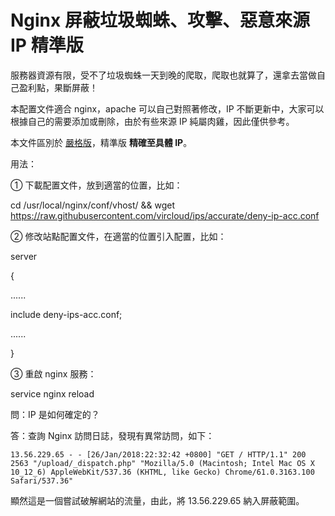 # Nginx 屏蔽垃圾蜘蛛、攻擊、惡意來源 IP 精準版

服務器資源有限，受不了垃圾蜘蛛一天到晚的爬取，爬取也就算了，還拿去當做自己盈利點，果斷屏蔽！

本配置文件適合 nginx，apache 可以自己對照著修改，IP 不斷更新中，大家可以根據自己的需要添加或刪除，由於有些來源 IP 純屬肉雞，因此僅供參考。

本文件區別於 [嚴格版](https://github.com/vircloud/ips/tree/master)，精準版 **精確至具體 IP**。

用法：

① 下載配置文件，放到適當的位置，比如：

cd /usr/local/nginx/conf/vhost/ && wget https://raw.githubusercontent.com/vircloud/ips/accurate/deny-ip-acc.conf

② 修改站點配置文件，在適當的位置引入配置，比如：

server

{

......

include deny-ips-acc.conf;

......

}

③ 重啟 nginx 服務：

service nginx reload


問：IP 是如何確定的？

答：查詢 Nginx 訪問日誌，發現有異常訪問，如下：

```
13.56.229.65 - - [26/Jan/2018:22:32:42 +0800] "GET / HTTP/1.1" 200 2563 "/upload/_dispatch.php" "Mozilla/5.0 (Macintosh; Intel Mac OS X 10_12_6) AppleWebKit/537.36 (KHTML, like Gecko) Chrome/61.0.3163.100 Safari/537.36"
```

顯然這是一個嘗試破解網站的流量，由此，將 13.56.229.65 納入屏蔽範圍。
